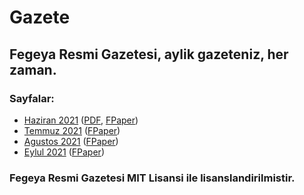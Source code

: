 # Gazete
## Fegeya Resmi Gazetesi, aylik gazeteniz, her zaman.

### Sayfalar:
* [Haziran 2021](/6_21/) ([PDF](/6_21/gazete.pdf), [FPaper](/6_21/gazete.fpaper))
* [Temmuz 2021](/7_21/) ([FPaper](/7_21/gazete.fpaper))
* [Agustos 2021](/8_21) ([FPaper](/8_21/gazete.fpaper))
* [Eylul 2021](/9_21) ([FPaper](/9_21/gazete.fpaper))

### Fegeya Resmi Gazetesi MIT Lisansi ile lisanslandirilmistir.
